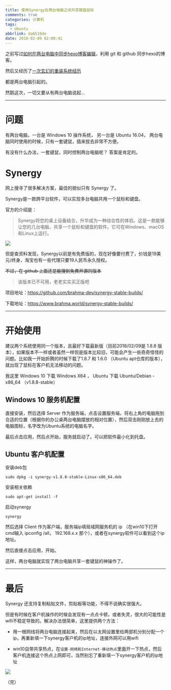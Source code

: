 ```yaml
---
title: 使用Synergy在两台电脑之间共享键盘鼠标
comments: true
categories: 计算机
tags:
  - Ubuntu
abbrlink: da6510de
date: 2018-02-09 02:00:41
---
```


之前写过[如何在两台电脑中同步hexo博客编辑](https://jerrysheh.github.io/post/63b47f65.html)，利用 git 和 github 同步hexo的博客。

然后又经历了[一次玄幻的重装系统经历](https://jerrysheh.github.io/post/e84807f.html)

都是两台电脑引起的。

然鹅这次，一切又要从有两台电脑说起...

---

<!-- more -->

# 问题

有两台电脑，一台是 Windows 10 操作系统， 另一台是 Ubuntu 16.04， 两台电脑同时使用的时候，只有一套键鼠，插来拔去非常不方便。

有没有什么办法，一套键鼠，同时控制两台电脑呢？ 答案是肯定的。

# Synergy

网上搜寻了很多解决方案，最佳的貌似只有 Synergy 了。

Synergy是一款跨平台软件，可以实现多台电脑共用一个鼠标和键盘。

官方的介绍是：

> Synergy将您的桌上设备结合，升华成为一种综合性的体验。这是一款能够让您的几台电脑，共享一个鼠标和键盘的软件。它可在Windows、macOS和Linux上运行。

![](https://symless.com/img/synergy/homepage-explainer-graphic.png)


但是查资料发现，Synergy以前是有免费版的，现在好像要付费了，价钱是19美元/终身，淘宝也有一些代理只要19人民币永久授权。

~~不过，在 github 上面还是能搜到免费开源的版本~~

> 该版本已不可用，老老实实买正版吧

项目地址：https://github.com/brahma-dev/synergy-stable-builds/

下载地址：https://www.brahma.world/synergy-stable-builds/

---

# 开始使用

建议两个系统使用同一个版本，且最好下载最新版（目前2018/02/09是 1.8.8 版本），如果版本不一样或者虽然一样但是版本比较旧，可能会产生一些奇奇怪怪的问题。比如我一开始折腾的时候下载了1.8.7 和 1.6.0 （Ubuntu apt仓库的版本），就出现了鼠标在客户机无法移动的问题。

我这里 Windows 10 下载 Windows X64 ， Ubuntu 下载 Ubuntu/Debian - x86_64 （v1.8.8-stable）

## Windows 10 服务机配置

直接安装，然后选择 Server 作为服务端，点击设置服务端，将右上角的电脑拖到合适的位置（根据你的办公桌两台电脑摆放的相对位置），然后双击刚刚放上去的电脑图标，名字改为Ubuntu系统的电脑名字。

最后点击应用，然后点开始，服务就启动了。可以把软件最小化到托盘。

## Ubuntu 客户机配置

安装deb包
```
sudo dpkg -i synergy-v1.8.8-stable-Linux-x86_64.deb
```
安装相关依赖
```
sudo apt-get install -f
```
启动synergy
```
synergy
```

然后选择 Client 作为客户端，服务端ip填局域网服务机的 ip （在win10下打开cmd输入 ipconfig /all， 192.168.x.x 那个），或者在synergy软件可以看到这个ip地址。

然后直接点击应用，开始。

这样，两台电脑就实现了两台电脑共享一套键鼠的神操作了。

---

# 最后

Synergy 还支持复制粘贴文件，剪贴板等功能，不得不说确实很强大。

但是有时候在客户机操作的时候会发现有一点点卡顿，或者失灵，很大的可能性是wifi不稳定导致的。解决办法很简单，这里提供两个方法：

* 用一根网线将两台电脑连接起来，然后在以太网设置里给两部机分别分配一个ip，再重新填一下synergy客户机的ip地址，连接外网可以用wifi

* win10自带共享热点，在`设置-网络和Internet-移动热点`里面开一下热点，然后客户机连接这个热点上网即可，当然别忘了重新填一下synergy客户机的ip地址

![](../../../../images/win10_net_share.png)


（完）
